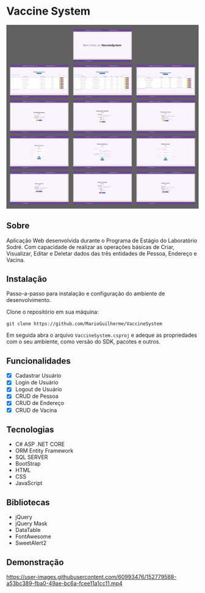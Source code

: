 # Vaccine System
![Demonstração](DEMONSTRACAO.png)

## Sobre
Aplicação Web desenvolvida durante o Programa de Estágio do Laboratório Sodré. Com capacidade de realizar as operações básicas de Criar, Visualizar, Editar e Deletar dados das três entidades de Pessoa, Endereço e Vacina.

## Instalação
Passo-a-passo para instalação e configuração do ambiente de desenvolvimento.

Clone o repositório em sua máquina:
```
git clone https://github.com/MarioGuilherme/VaccineSystem
```
Em seguida abra o arquivo `VaccineSystem.csproj` e adeque as propriedades com o seu ambiente, como versão do SDK, pacotes e outros.

## Funcionalidades
- [x] Cadastrar Usuário
- [x] Login de Usuário
- [x] Logout de Usuário
- [X] CRUD de Pessoa
- [X] CRUD de Endereço
- [X] CRUD de Vacina

## Tecnologias
* C# ASP .NET CORE
* ORM Entity Framework
* SQL SERVER
* BootStrap
* HTML
* CSS
* JavaScript

## Bibliotecas
* jQuery
* jQuery Mask
* DataTable
* FontAwesome
* SweetAlert2

## Demonstração
https://user-images.githubusercontent.com/60993476/152779588-a53bc389-fba0-49ae-bc6a-fcee11a1cc11.mp4
